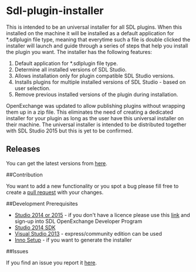 # Sdl-plugin-installer

This is intended to be an universal installer for all SDL plugins. When this installed on the machine it will be installed as a default application for *.sdlplugin file type, meaning that everytime such a file is double clicked the installer will launch and guide through a series of steps that help you install the plugin you want. The installer has the following features:

1. Default application for *.sdlplugin file type.
2. Determine all installed versions of SDL Studio.
3. Allows installation only for plugin compatible SDL Studio versions.
3. Installs plugins for multiple installed versions of SDL Studio - based on user selection.
4. Remove previous installed versions of the plugin during installation.

OpenExchange was updated to allow publishing plugins without wrapping them up in a zip file. This eliminates the need of creating a dedicated installer for your plugin as long as the user have this universal installer on their machine. The universal installer is intended to be distributed together with SDL Studio 2015 but this is yet to be confirmed.

## Releases

You can get the latest versions from [here](https://github.com/sdl/Sdl-plugin-installer/releases).

##Contribution

You want to add a new functionality or you spot a bug please fill free to create a [pull request](https://guides.github.com/activities/contributing-to-open-source/) with your changes.

##Development Prerequisites

* [Studio 2014 or 2015](https://oos.sdl.com/asp/products/ssl/account/mydownloads.asp) - if you don't have a licence please use this [link](http://www.translationzone.com/openexchange/developer/index.html) and sign-up into SDL OpenExchange Developer Program
* [Studio 2014 SDK](http://www.translationzone.com/openexchange/developer/sdk.html)
* [Visual Studio 2013](http://www.visualstudio.com/downloads/download-visual-studio-vs) - express/community edition can be used
* [Inno Setup](http://www.jrsoftware.org/isinfo.php) - if you want to generate the installer

##Issues

If you find an issue you report it [here](https://github.com/sdl/SDL-Community/issues).
